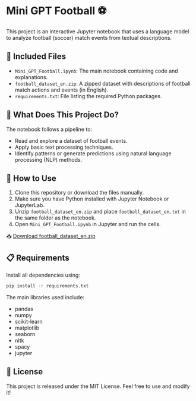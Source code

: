 # Mini GPT Football ⚽

This project is an interactive Jupyter notebook that uses a language model to analyze football (soccer) match events from textual descriptions.

## 📂 Included Files

- `Mini_GPT_Football.ipynb`: The main notebook containing code and explanations.
- `football_dataset_en.zip`: A zipped dataset with descriptions of football match actions and events (in English).
- `requirements.txt`: File listing the required Python packages.

## 🧠 What Does This Project Do?

The notebook follows a pipeline to:
- Read and explore a dataset of football events.
- Apply basic text processing techniques.
- Identify patterns or generate predictions using natural language processing (NLP) methods.

## 🚀 How to Use

1. Clone this repository or download the files manually.
2. Make sure you have Python installed with Jupyter Notebook or JupyterLab.
3. Unzip `football_dataset_en.zip` and place `football_dataset_en.txt` in the same folder as the notebook.
4. Open `Mini_GPT_Football.ipynb` in Jupyter and run the cells.

📥 [Download football_dataset_en.zip](https://github.com/Ag78910/mini-gpt-football/raw/main/football_dataset_en.zip)

## 📋 Requirements

Install all dependencies using:

```bash
pip install -r requirements.txt
```

The main libraries used include:

- pandas
- numpy
- scikit-learn
- matplotlib
- seaborn
- nltk
- spacy
- jupyter

## 📜 License

This project is released under the MIT License. Feel free to use and modify it!
